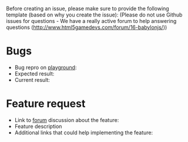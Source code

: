 Before creating an issue, please make sure to provide the following template (based on why you create the issue):
(Please do not use Github issues for questions - We have a really active forum to help answering questions (http://www.html5gamedevs.com/forum/16-babylonjs/))

# Bugs

- Bug repro on [playground](https://playground.babylonjs.com):
- Expected result:
- Current result:

# Feature request

- Link to [forum](http://www.html5gamedevs.com/forum/16-babylonjs/) discussion about the feature:
- Feature description
- Additional links that could help implementing the feature:


